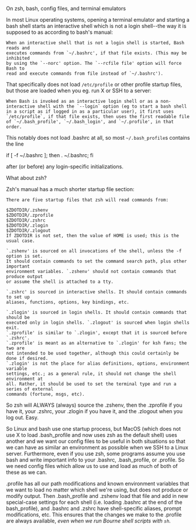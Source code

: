 On zsh, bash, config files, and terminal emulators

In most Linux operating systems, opening a terminal emulator and starting a bash shell starts an interactive shell which is not a login shell--the way it is supposed to as according to bash's manual:

```
When an interactive shell that is not a login shell is started, Bash reads and
executes commands from `~/.bashrc', if that file exists. (This may be inhibited
by using the `--norc' option. The `--rcfile file' option will force Bash to
read and execute commands from file instead of `~/.bashrc').
```

That specifically does not load `/etc/profile` or other profile startup files, but those are loaded when you eg. run X or SSH to a server:

```
When Bash is invoked as an interactive login shell or as a non-interactive shell with the `--login` option (eg to start a bash shell in a script as if logged in as a particular user), it first uses `/etc/profile`, if that file exists, then uses the first readable file of `~/.bash_profile', `~/.bash_login', and `~/.profile', in that order.
```

This notably does not load .bashrc at all, so most `~/.bash_profile`s contains the line

if [ -f ~/.bashrc ]; then . ~/.bashrc; fi

after (or before) any login-specific initializations.


What about zsh?


Zsh's manual has a much shorter startup file section:

```
There are five startup files that zsh will read commands from:

$ZDOTDIR/.zshenv
$ZDOTDIR/.zprofile
$ZDOTDIR/.zshrc
$ZDOTDIR/.zlogin
$ZDOTDIR/.zlogout
If ZDOTDIR is not set, then the value of HOME is used; this is the usual case.

`.zshenv' is sourced on all invocations of the shell, unless the -f option is set.
It should contain commands to set the command search path, plus other important
environment variables. `.zshenv' should not contain commands that produce output
or assume the shell is attached to a tty.

`.zshrc' is sourced in interactive shells. It should contain commands to set up
aliases, functions, options, key bindings, etc.

`.zlogin' is sourced in login shells. It should contain commands that should be
executed only in login shells. `.zlogout' is sourced when login shells exit.
`.zprofile' is similar to `.zlogin', except that it is sourced before `.zshrc'.
`.zprofile' is meant as an alternative to `.zlogin' for ksh fans; the two are
not intended to be used together, although this could certainly be done if desired.
`.zlogin' is not the place for alias definitions, options, environment variable
settings, etc.; as a general rule, it should not change the shell environment at
all. Rather, it should be used to set the terminal type and run a series of external
commands (fortune, msgs, etc).
```

So zsh will ALWAYS (always) source the .zshenv, then the .zprofile if you have it,
your .zshrc, your .zlogin if you have it, and the .zlogout when you log out. Easy.


So Linux and bash use one startup process, but MacOS (which does not use X to load .bash_profile and now uses zsh as the default shell) uses another and we want our config files to be useful in both situations so that we can have as similar an environment as possible when we SSH to a Linux server. Furthermore, even if you use zsh, some programs assume you use bash and write important info to your .bashrc, .bash_profile, or .profile. So we need config files which allow us to use and load as much of both of these as we can. 


.profile has all our path modifications and known environment variables that we
want to load no matter which shell we're using, but does not produce or modify output. Then .bash_profile and .zshenv
load that file and add in new special-case settings for each shell (i.e. loading
.bashrc at the end of the bash_profile), and .bashrc and .zshrc have shell-specific
aliases, prompt modifications, etc. This ensures that the changes we make to the
.profile are always available, *even when we run Bourne shell scripts
with `sh`.*

